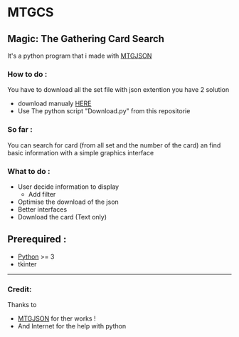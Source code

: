 # MTGCS
## Magic: The Gathering Card Search
It's a python program that i made with [MTGJSON](https://mtgjson.com/)

### How to do :
You have to download all the set file with json extention
you have 2 solution
- download manualy [HERE](https://mtgjson.com/downloads/all-files/)
- Use The python script "Download.py" from this repositorie

### So far :
You can search for card (from all set and the number of the card) an find basic information with a simple graphics interface

### What to do :
- User decide information to display
  - Add filter
- Optimise the download of the json
- Better interfaces
- Download the card (Text only)

## Prerequired :
- [Python](https://www.python.org/) >= 3
- tkinter
******
### Credit:
Thanks to
- [MTGJSON](https://mtgjson.com/) for ther works !
- And Internet for the help with python
